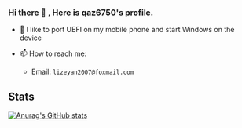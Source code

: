 ### Hi there 👋 , Here is qaz6750's profile.

* 🔭 I like to port UEFI on my mobile phone and start Windows on the device

* 📫 How to reach me: 
  * Email: `lizeyan2007@foxmail.com`
  
## Stats
[![Anurag's GitHub stats](https://github-readme-stats.vercel.app/api?username=qaz6750)](https://github.com/qaz6750/github-readme-stats)

